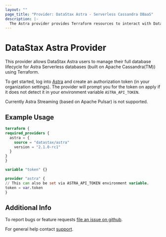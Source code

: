 ```yaml
---
layout: ""
page_title: "Provider: DataStax Astra - Serverless Cassandra DBaaS"
description: |-
  The Astra provider provides Terraform resources to interact with DataStax Astra databases.
---
```


# DataStax Astra Provider

  This provider allows DataStax Astra users to manage their full database lifecycle for Astra Serverless databases (built on Apache Cassandra(TM))
  using Terraform.

  To get started, log into [Astra](https://astra.datastax.com/register) and create an authorization token (in your organization settings). The provider will prompt you for the token
  on apply if it does not detect it in your environment variable `ASTRA_API_TOKEN`.

  Currently Astra Streaming (based on Apache Pulsar) is not supported.

## Example Usage

  ```terraform
terraform {
  required_providers {
    astra = {
      source = "datastax/astra"
      version = "2.1.0-rc1"
    }
  }
}

variable "token" {}

provider "astra" {
  // This can also be set via ASTRA_API_TOKEN environment variable.
  token = var.token
}
```

## Additional Info

To report bugs or feature requests [file an issue on github](https://github.com/datastax/terraform-provider-astra/issues).

For general help contact [support](https://houston.datastax.com/).